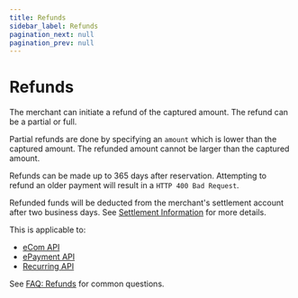 ```yaml
---
title: Refunds
sidebar_label: Refunds
pagination_next: null
pagination_prev: null
---
```



# Refunds

The merchant can initiate a refund of the captured amount.
The refund can be a partial or full.

Partial refunds are done by specifying an `amount` which is lower than the
captured amount. The refunded amount cannot be larger than the captured amount.

Refunds can be made up to 365 days after reservation.
Attempting to refund an older payment will result in a
`HTTP 400 Bad Request`.

Refunded funds will be deducted from the merchant's settlement account after two business days. See
[Settlement Information](../settlements/README.md) for more details.

This is applicable to:

* [eCom API](https://developer.vippsmobilepay.com/docs/APIs/ecom-api)
* [ePayment API](https://developer.vippsmobilepay.com/docs/APIs/epayment-api)
* [Recurring API](https://developer.vippsmobilepay.com/docs/APIs/recurring-api)

See [FAQ: Refunds](../faqs/reserve-and-capture-faq.md) for common questions.
